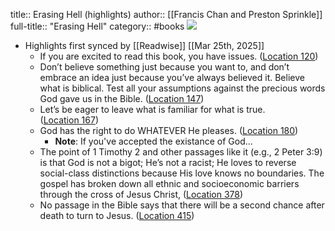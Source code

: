 title:: Erasing Hell (highlights)
author:: [[Francis Chan and Preston Sprinkle]]
full-title:: "Erasing Hell"
category:: #books
![](https://images-na.ssl-images-amazon.com/images/I/41ys3yJufTL._SL200_.jpg)

- Highlights first synced by [[Readwise]] [[Mar 25th, 2025]]
	- If you are excited to read this book, you have issues. ([Location 120](https://readwise.io/to_kindle?action=open&asin=B0054QAY8I&location=120))
	- Don’t believe something just because you want to, and don’t embrace an idea just because you’ve always believed it. Believe what is biblical. Test all your assumptions against the precious words God gave us in the Bible. ([Location 147](https://readwise.io/to_kindle?action=open&asin=B0054QAY8I&location=147))
	- Let’s be eager to leave what is familiar for what is true. ([Location 167](https://readwise.io/to_kindle?action=open&asin=B0054QAY8I&location=167))
	- God has the right to do WHATEVER He pleases. ([Location 180](https://readwise.io/to_kindle?action=open&asin=B0054QAY8I&location=180))
		- **Note**: If you've accepted the existance of God...
	- The point of 1 Timothy 2 and other passages like it (e.g., 2 Peter 3:9) is that God is not a bigot; He’s not a racist; He loves to reverse social-class distinctions because His love knows no boundaries. The gospel has broken down all ethnic and socioeconomic barriers through the cross of Jesus Christ, ([Location 378](https://readwise.io/to_kindle?action=open&asin=B0054QAY8I&location=378))
	- No passage in the Bible says that there will be a second chance after death to turn to Jesus. ([Location 415](https://readwise.io/to_kindle?action=open&asin=B0054QAY8I&location=415))